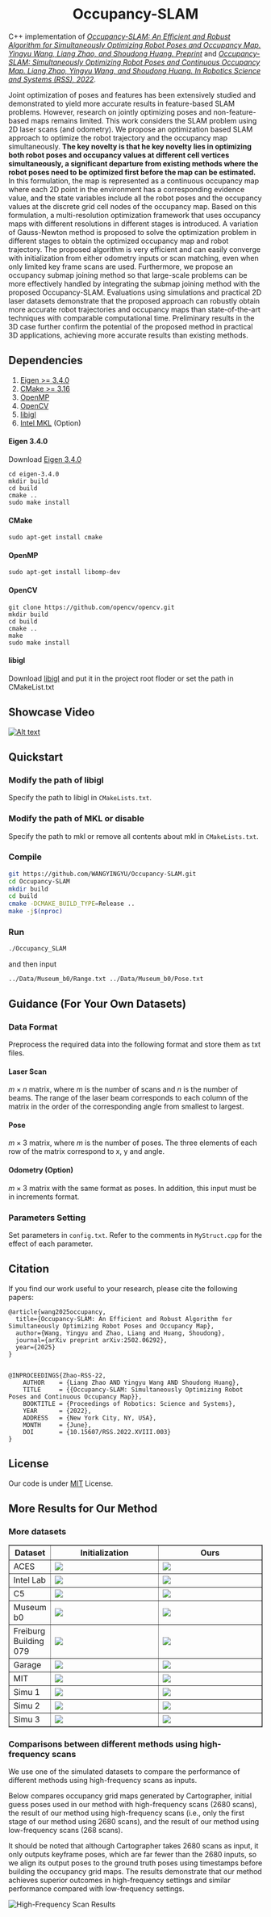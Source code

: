 <h1 align="center">
    Occupancy-SLAM
</h1>

C++ implementation of *<u>[Occupancy-SLAM: An Efficient and Robust Algorithm for Simultaneously Optimizing Robot Poses and Occupancy Map](https://arxiv.org/pdf/2502.06292). Yingyu Wang, Liang Zhao, and Shoudong Huang. Preprint</u>* and *<u>[Occupancy-SLAM: Simultaneously Optimizing Robot Poses and Continuous Occupancy Map](https://www.roboticsproceedings.org/rss18/p003.pdf). Liang Zhao, Yingyu Wang, and Shoudong Huang. In Robotics Science and Systems (RSS), 2022</u>*.


Joint optimization of poses and features has been extensively studied and demonstrated to yield more accurate results in feature-based SLAM problems. However, research on
jointly optimizing poses and non-feature-based maps remains limited. This work considers the SLAM problem using 2D laser scans (and odometry). We propose an optimization based SLAM approach to optimize the robot trajectory and the occupancy map simultaneously. **The key novelty is that he key novelty lies in optimizing both robot poses and occupancy values at different cell vertices simultaneously, a significant departure from existing methods where the robot poses need to be optimized first before the map can be estimated.** In this formulation, the map is represented as a continuous occupancy map where each 2D point in the environment has a corresponding evidence value, and the state variables include all the robot poses and the occupancy values at the discrete grid cell nodes of the occupancy map. Based on this formulation, a multi-resolution optimization framework that uses occupancy maps with different resolutions in different stages is introduced. A variation of Gauss-Newton method is proposed to solve the optimization problem in different stages to obtain the optimized occupancy map and robot trajectory. The proposed algorithm is very efficient and can easily converge with initialization from either odometry inputs or scan matching, even when only limited key frame scans are used. Furthermore, we propose an occupancy submap joining method so that large-scale problems can be more effectively handled by integrating the submap joining method with the proposed Occupancy-SLAM. Evaluations using simulations and practical 2D laser datasets demonstrate that the proposed approach can robustly obtain more accurate robot trajectories and occupancy maps than state-of-the-art techniques with comparable computational time. Preliminary results in the 3D case further confirm the potential of the proposed method in practical 3D applications, achieving more accurate results than existing methods. 



## Dependencies

1. [Eigen >= 3.4.0](https://eigen.tuxfamily.org/index.php?title=Main_Page)
2. [CMake >= 3.16](https://cmake.org)
3. [OpenMP](https://www.openmp.org)
4. [OpenCV](https://opencv.org)
5. [libigl](https://libigl.github.io)
6. [Intel MKL](https://www.intel.com/content/www/us/en/developer/tools/oneapi/onemkl.html) (Option)

#### Eigen 3.4.0 

Download [Eigen 3.4.0](https://gitlab.com/libeigen/eigen/-/releases/3.4.0) 

```
cd eigen-3.4.0
mkdir build
cd build
cmake ..
sudo make install
```

#### CMake

`sudo apt-get install cmake`

#### OpenMP

```
sudo apt-get install libomp-dev
```

#### OpenCV

```
git clone https://github.com/opencv/opencv.git
mkdir build
cd build
cmake ..
make
sudo make install
```

#### libigl

Download [libigl](https://libigl.github.io) and put it in the project root floder or set the path in CMakeList.txt



## Showcase Video

[![Alt text](https://img.youtube.com/vi/WH2noA4KQCM/0.jpg)](https://www.youtube.com/watch?v=WH2noA4KQCM)



## Quickstart

### Modify the path of libigl

Specify the path to libigl in `CMakeLists.txt`.

### Modify the path of MKL or disable

Specify the path to mkl or remove all contents about mkl in `CMakeLists.txt`.

### Compile

```bash
git https://github.com/WANGYINGYU/Occupancy-SLAM.git
cd Occupancy-SLAM
mkdir build
cd build
cmake -DCMAKE_BUILD_TYPE=Release ..
make -j$(nproc)
```

### Run

```bash
./Occupancy_SLAM
```

and then input

`../Data/Museum_b0/Range.txt ../Data/Museum_b0/Pose.txt `





## Guidance (For Your Own Datasets)

### Data Format

Preprocess the required data into the following format and store them as txt files.

#### Laser Scan

$m \times n$ matrix, where $m$ is the number of scans and $n$ is the number of beams. The range of the laser beam corresponds to each column of the matrix in the order of the corresponding angle from smallest to largest. 

#### Pose

$m \times 3$ matrix, where $m$ is the number of poses. The three elements of each row of the matrix correspond to x, y and angle.

#### Odometry (Option)

$m \times 3$ matrix with the same format as poses. In addition, this input must be in increments format.

### Parameters Setting

Set parameters in `config.txt`. Refer to the comments in `MyStruct.cpp` for the effect of each parameter.



## Citation

If you find our work useful to your research, please cite the following papers:

```
@article{wang2025occupancy,
  title={Occupancy-SLAM: An Efficient and Robust Algorithm for Simultaneously Optimizing Robot Poses and Occupancy Map},
  author={Wang, Yingyu and Zhao, Liang and Huang, Shoudong},
  journal={arXiv preprint arXiv:2502.06292},
  year={2025}
}
```

```
  
@INPROCEEDINGS{Zhao-RSS-22, 
    AUTHOR    = {Liang Zhao AND Yingyu Wang AND Shoudong Huang}, 
    TITLE     = {{Occupancy-SLAM: Simultaneously Optimizing Robot Poses and Continuous Occupancy Map}}, 
    BOOKTITLE = {Proceedings of Robotics: Science and Systems}, 
    YEAR      = {2022}, 
    ADDRESS   = {New York City, NY, USA}, 
    MONTH     = {June}, 
    DOI       = {10.15607/RSS.2022.XVIII.003} 
} 
```



## License

Our code is under [MIT](./LICENSE.txt) License. 



## More Results for Our Method

### More datasets

<table border="1" width="100%">
  <tr>
    <th>Dataset</th>
    <th>Initialization</th> 
    <th>Ours</th>
  </tr>
  <tr>
    <td width="0.5%">ACES</td>
    <td width="49%"><img src="https://github.com/WANGYINGYU/Occupancy-SLAM/blob/master/images/ACES_Ini.jpg?raw=true"></td> 
    <td width="50.5%"><img src="https://github.com/WANGYINGYU/Occupancy-SLAM/blob/master/images/ACES_Our.jpg?raw=true"></td>
  </tr>
  <tr>
    <td>Intel Lab</td>
    <td><img src="https://github.com/WANGYINGYU/Occupancy-SLAM/blob/master/images/Intel_Ini.jpg?raw=true"></td> 
    <td><img src="https://github.com/WANGYINGYU/Occupancy-SLAM/blob/master/images/Intel_Our.jpg?raw=true"></td>
  </tr>
  	<td>C5</td>
    <td><img src="https://github.com/WANGYINGYU/Occupancy-SLAM/blob/master/images/C5_Ini.jpg?raw=true"></td> 
    <td><img src="https://github.com/WANGYINGYU/Occupancy-SLAM/blob/master/images/C5_Our.jpg?raw=true"></td>
  </tr>
    <td>Museum b0</td>
    <td><img src="https://github.com/WANGYINGYU/Occupancy-SLAM/blob/master/images/b0_Ini.jpg?raw=true"></td> 
    <td><img src="https://github.com/WANGYINGYU/Occupancy-SLAM/blob/master/images/b0_Our.jpg?raw=true"></td>
	</tr>
    <td>Freiburg Building 079</td>
    <td><img src="https://github.com/WANGYINGYU/Occupancy-SLAM/blob/master/images/fr079_Ini.jpg?raw=true"></td> 
    <td><img src="https://github.com/WANGYINGYU/Occupancy-SLAM/blob/master/images/fr079_Our.jpg?raw=true"></td>
</tr>
    <td>Garage</td>
    <td><img src="https://github.com/WANGYINGYU/Occupancy-SLAM/blob/master/images/garage_Ini.jpg?raw=true"></td> 
    <td><img src="https://github.com/WANGYINGYU/Occupancy-SLAM/blob/master/images/garage_Our.jpg?raw=true"></td>
</tr>
    <td>MIT</td>
    <td><img src="https://github.com/WANGYINGYU/Occupancy-SLAM/blob/master/images/MIT_Ini.jpg?raw=true"></td> 
    <td><img src="https://github.com/WANGYINGYU/Occupancy-SLAM/blob/master/images/MIT_Our.jpg?raw=true"></td>
	</tr>
    <td>Simu 1</td>
    <td><img src="https://github.com/WANGYINGYU/Occupancy-SLAM/blob/master/images/Simu1_Ini.jpg?raw=true"></td> 
    <td><img src="https://github.com/WANGYINGYU/Occupancy-SLAM/blob/master/images/Simu1_Our.jpg?raw=true"></td> 
	</tr>
    <td>Simu 2</td>
    <td><img src="https://github.com/WANGYINGYU/Occupancy-SLAM/blob/master/images/Simu2_Ini.jpg?raw=true"></td> 
    <td><img src="https://github.com/WANGYINGYU/Occupancy-SLAM/blob/master/images/Simu2_Our.jpg?raw=true"></td>
	</tr>
    <td>Simu 3</td>
    <td><img src="https://github.com/WANGYINGYU/Occupancy-SLAM/blob/master/images/Simu3_Ini.jpg?raw=true"></td> 
    <td><img src="https://github.com/WANGYINGYU/Occupancy-SLAM/blob/master/images/Simu3_Our.jpg?raw=true"></td>
</table>


### Comparisons between different methods using high-frequency scans

We use one of the simulated datasets to compare the performance of different methods using high-frequency scans as inputs. 

Below compares occupancy grid maps generated by Cartographer, initial guess poses used in our method with high-frequency scans (2680 scans), the result of our method using high-frequency scans (i.e., only the first stage of our method using 2680 scans), and the result of our method using low-frequency scans (268 scans). 

It should be noted that although Cartographer takes 2680 scans as input, it only outputs keyframe poses, which are far fewer than the 2680 inputs, so we align its output poses to the ground truth poses using timestamps before building the occupancy grid maps. The results demonstrate that our method achieves superior outcomes in high-frequency settings and similar performance compared with low-frequency settings.

![High-Frequency Scan Results](https://github.com/WANGYINGYU/Occupancy-SLAM/blob/master/images/High_Frequency.png?raw=true)
